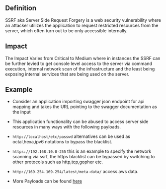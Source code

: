 
## Definition

SSRF aka Server Side Request Forgery is a web security vulnerability where an attacker utilizes the application to request restricted resources from the server, which often turn out to be only accessible internally.

## Impact

The Impact Varies from Critical to Medium where in instances the SSRF can be further levied to get console level access to the server via command execution, internal network scan of the infrastructure and the least being exposing internal services that are being used on the server.

## Example

* Consider an application importing swagger json endpoint for api mapping and takes the URL pointing to the swagger documentation as the input 
* This application functionality can be abused to access server side resources in many ways with the following payloads.
* `http://localhost/etc/passwd` alternatives can be used as octal,hexa,ipv6 notations to bypass the blacklist.
* `https://192.168.10.0-255` this is an example to specify the network scanning via ssrf, the https blacklist can be bypassed by switching to other protocols such as http,tcp,gopher etc.
* `http://169.254.169.254/latest/meta-data/` access aws data.

* More Payloads can be found [here](https://github.com/swisskyrepo/PayloadsAllTheThings/tree/master/Server%20Side%20Request%20Forgery) 